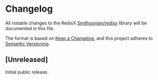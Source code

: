 # Changelog

All notable changes to the RedisX [Smithsonian/redisx](https://github.com/Smithsonian/redisx) library will be 
documented in this file.

The format is based on [Keep a Changelog](https://keepachangelog.com/en/1.1.0/), and this project adheres to 
[Semantic Versioning](https://semver.org/spec/v2.0.0.html).


## [Unreleased]

Initial public release.
